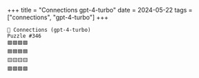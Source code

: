+++
title = "Connections gpt-4-turbo"
date = 2024-05-22
tags = ["connections", "gpt-4-turbo"]
+++

```text
🤖 Connections (gpt-4-turbo) 
Puzzle #346
🟩🟩🟩🟩
🟦🟦🟦🟦
🟨🟨🟨🟨
🟪🟪🟪🟪
```
